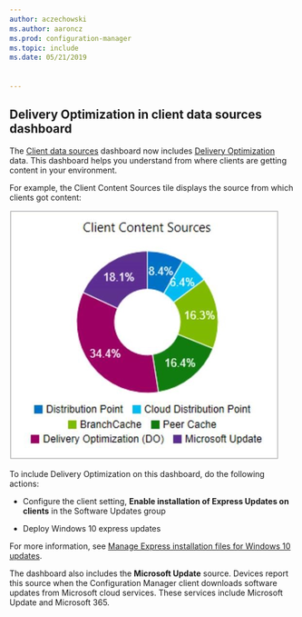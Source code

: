 ```yaml
---
author: aczechowski
ms.author: aaroncz
ms.prod: configuration-manager
ms.topic: include
ms.date: 05/21/2019


---
```


## <a name="bkmk_do"></a> Delivery Optimization in client data sources dashboard

<!--3555759-->

The [Client data sources](../../../../servers/deploy/configure/monitor-content-you-have-distributed.md#client-data-sources-dashboard) dashboard now includes [Delivery Optimization](../../../../plan-design/hierarchy/fundamental-concepts-for-content-management.md#delivery-optimization) data. This dashboard helps you understand from where clients are getting content in your environment.

For example, the Client Content Sources tile displays the source from which clients got content:

![Client Content Sources tile on the dashboard](../../media/3555759-do-source.png)

To include Delivery Optimization on this dashboard, do the following actions:

- Configure the client setting, **Enable installation of Express Updates on clients** in the Software Updates group

- Deploy Windows 10 express updates

For more information, see [Manage Express installation files for Windows 10 updates](../../../../../sum/deploy-use/manage-express-installation-files-for-windows-10-updates.md).

The dashboard also includes the **Microsoft Update** source. Devices report this source when the Configuration Manager client downloads software updates from Microsoft cloud services. These services include Microsoft Update and Microsoft 365.
